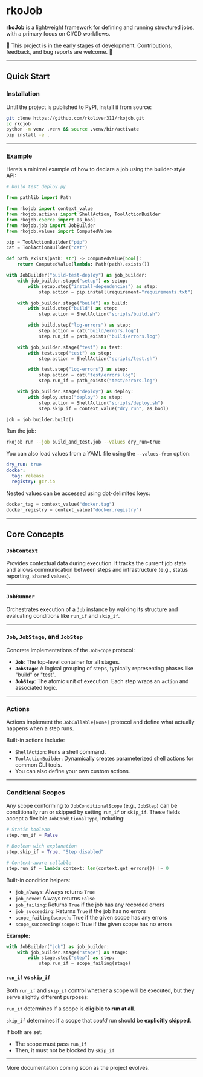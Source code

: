 # rkoJob

**rkoJob** is a lightweight framework for defining and running structured jobs, with a primary focus on CI/CD workflows.

🐣 This project is in the early stages of development. Contributions, feedback, and bug reports are welcome. 🌱

---

## Quick Start

### Installation

Until the project is published to PyPI, install it from source:

```bash
git clone https://github.com/rkoliver311/rkojob.git
cd rkojob
python -m venv .venv && source .venv/bin/activate
pip install -e .
```

---

### Example

Here’s a minimal example of how to declare a job using the builder-style API:

```python
# build_test_deploy.py

from pathlib import Path

from rkojob import context_value
from rkojob.actions import ShellAction, ToolActionBuilder
from rkojob.coerce import as_bool
from rkojob.job import JobBuilder
from rkojob.values import ComputedValue

pip = ToolActionBuilder("pip")
cat = ToolActionBuilder("cat")

def path_exists(path: str) -> ComputedValue[bool]:
    return ComputedValue(lambda: Path(path).exists())

with JobBuilder("build-test-deploy") as job_builder:
    with job_builder.stage("setup") as setup:
        with setup.step("install-dependencies") as step:
            step.action = pip.install(requirement="requirements.txt")

    with job_builder.stage("build") as build:
        with build.step("build") as step:
            step.action = ShellAction("scripts/build.sh")

        with build.step("log-errors") as step:
            step.action = cat("build/errors.log")
            step.run_if = path_exists("build/errors.log")

    with job_builder.stage("test") as test:
        with test.step("test") as step:
            step.action = ShellAction("scripts/test.sh")

        with test.step("log-errors") as step:
            step.action = cat("test/errors.log")
            step.run_if = path_exists("test/errors.log")

    with job_builder.stage("deploy") as deploy:
        with deploy.step("deploy") as step:
            step.action = ShellAction("scripts/deploy.sh")
            step.skip_if = context_value("dry_run", as_bool)

job = job_builder.build()
```

Run the job:

```bash
rkojob run --job build_and_test.job --values dry_run=true
```

You can also load values from a YAML file using the `--values-from` option:

```yaml
dry_run: true
docker:
  tag: release
  registry: gcr.io
```

Nested values can be accessed using dot-delimited keys:

```python
docker_tag = context_value("docker.tag")
docker_registry = context_value("docker.registry")
```

---

## Core Concepts

### `JobContext`

Provides contextual data during execution. It tracks the current job state and allows communication between steps and infrastructure (e.g., status reporting, shared values).

---

### `JobRunner`

Orchestrates execution of a `Job` instance by walking its structure and evaluating conditions like `run_if` and `skip_if`.

---

### `Job`, `JobStage`, and `JobStep`

Concrete implementations of the `JobScope` protocol:

- **`Job`**: The top-level container for all stages.
- **`JobStage`**: A logical grouping of steps, typically representing phases like "build" or "test".
- **`JobStep`**: The atomic unit of execution. Each step wraps an `action` and associated logic.

---

### Actions

Actions implement the `JobCallable[None]` protocol and define what actually happens when a step runs.

Built-in actions include:

- `ShellAction`: Runs a shell command.
- `ToolActionBuilder`: Dynamically creates parameterized shell actions for common CLI tools.
- You can also define your own custom actions.

---

### Conditional Scopes

Any scope conforming to `JobConditionalScope` (e.g., `JobStep`) can be conditionally run or skipped by setting `run_if` or `skip_if`. These fields accept a flexible `JobConditionalType`, including:

```python
# Static boolean
step.run_if = False

# Boolean with explanation
step.skip_if = True, "Step disabled"

# Context-aware callable
step.run_if = lambda context: len(context.get_errors()) != 0
```

Built-in condition helpers:

- `job_always`: Always returns `True`
- `job_never`: Always returns `False`
- `job_failing`: Returns `True` if the job has any recorded errors
- `job_succeeding`: Returns `True` if the job has no errors
- `scope_failing(scope)`: True if the given scope has any errors
- `scope_succeeding(scope)`: True if the given scope has no errors

**Example:**

```python
with JobBuilder("job") as job_builder:
    with job_builder.stage("stage") as stage:
        with stage.step("step") as step:
            step.run_if = scope_failing(stage)
```

#### `run_if` vs `skip_if`

Both `run_if` and `skip_if` control whether a scope will be executed, but they serve slightly different purposes:

`run_if` determines if a scope is **eligible to run at all**.

`skip_if` determines if a scope that *could* run should be **explicitly skipped**.

If both are set:

- The scope must pass `run_if`
- Then, it must not be blocked by `skip_if`

---

More documentation coming soon as the project evolves.

